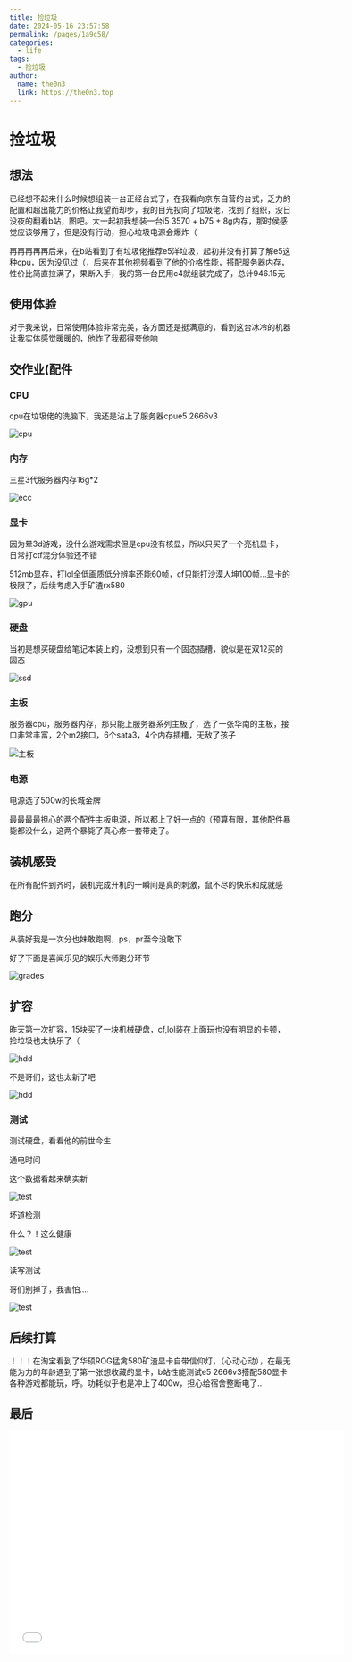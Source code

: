 ```yaml
---
title: 捡垃圾
date: 2024-05-16 23:57:58
permalink: /pages/1a9c58/
categories:
  - life
tags:
  - 捡垃圾
author: 
  name: the0n3
  link: https://the0n3.top
---
```


# 捡垃圾

## 想法

已经想不起来什么时候想组装一台正经台式了，在我看向京东自营的台式，乏力的配置和超出能力的价格让我望而却步，我的目光投向了垃圾佬，找到了组织，没日没夜的翻看b站，图吧。大一起初我想装一台i5 3570 + b75 + 8g内存，那时侯感觉应该够用了，但是没有行动，担心垃圾电源会爆炸（

再再再再再后来，在b站看到了有垃圾佬推荐e5洋垃圾，起初并没有打算了解e5这种cpu，因为没见过（，后来在其他视频看到了他的价格性能，搭配服务器内存，性价比简直拉满了，果断入手，我的第一台民用c4就组装完成了，总计946.15元

<!-- more -->

## 使用体验

对于我来说，日常使用体验非常完美，各方面还是挺满意的，看到这台冰冷的机器让我实体感觉暖暖的，他炸了我都得夸他响

## 交作业(配件

### CPU

cpu在垃圾佬的洗脑下，我还是沾上了服务器cpue5 2666v3

![cpu](/medias/collect-litter/02.jpg)

### 内存

三星3代服务器内存16g*2

![ecc](/medias/collect-litter/03.jpg)

### 显卡

因为晕3d游戏，没什么游戏需求但是cpu没有核显，所以只买了一个亮机显卡，日常打ctf混分体验还不错

512mb显存，打lol全低画质低分辨率还能60帧，cf只能打沙漠人坤100帧...显卡的极限了，后续考虑入手矿渣rx580

![gpu](/medias/collect-litter/01.jpg)

### 硬盘

当初是想买硬盘给笔记本装上的，没想到只有一个固态插槽，貌似是在双12买的固态

![ssd](/medias/collect-litter/07.jpg)

### 主板

服务器cpu，服务器内存，那只能上服务器系列主板了，选了一张华南的主板，接口非常丰富，2个m2接口，6个sata3，4个内存插槽，无敌了孩子

![主板](/medias/collect-litter/06.jpg)

### 电源

电源选了500w的长城金牌

最最最最担心的两个配件主板电源，所以都上了好一点的（预算有限，其他配件暴毙都没什么，这两个暴毙了真心疼一套带走了。

## 装机感受

在所有配件到齐时，装机完成开机的一瞬间是真的刺激，鼠不尽的快乐和成就感

## 跑分

从装好我是一次分也妹敢跑啊，ps，pr至今没敢下

好了下面是喜闻乐见的娱乐大师跑分环节

![grades](/medias/collect-litter/00.png)   


## 扩容

昨天第一次扩容，15块买了一块机械硬盘，cf,lol装在上面玩也没有明显的卡顿，捡垃圾也太快乐了（

![hdd](/medias/collect-litter/08.jpg)

不是哥们，这也太新了吧

![hdd](/medias/collect-litter/09.jpg)

### 测试

测试硬盘，看看他的前世今生

通电时间

这个数据看起来确实新

![test](/medias/collect-litter/1.png)

坏道检测

什么？！这么健康

![test](/medias/collect-litter/2.png)

读写测试

哥们别掉了，我害怕....

![test](/medias/collect-litter/3.png)

## 后续打算

！！！在淘宝看到了华硕ROG猛禽580矿渣显卡自带信仰灯，（心动心动），在最无能为力的年龄遇到了第一张想收藏的显卡，b站性能测试e5 2666v3搭配580显卡各种游戏都能玩，呼。功耗似乎也是冲上了400w，担心给宿舍整断电了..

## 最后

<!-- ~最近我似乎对任何事物都提不起兴趣了...不知道是否是脆弱的胃让我整天昏昏欲睡，还是看不清的未来遮蔽了我的双眼。~学了一点sql注入，xxs，ssrf，ssti等等还来不及记录，总想写点什么来记录这段的日子。

不过还好我有可乐雪碧快乐水，冰冷的铁疙瘩也让我的学习变得更快乐，不过我倒不希望这篇烂文给朋友带来负面情绪，ajay，上视频！ -->
<iframe src="//player.bilibili.com/player.html?aid=1002713540&bvid=BV1Mx4y1Y7pJ&cid=1495334243&p=1" width="600" height="400" scrolling="no" border="0" frameborder="no" framespacing="0" allowfullscreen="true"> </iframe>